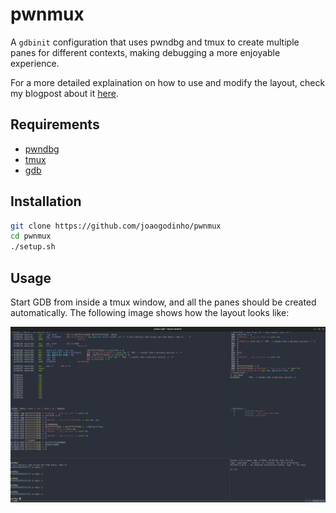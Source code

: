 # pwnmux

A `gdbinit` configuration that uses pwndbg and tmux to create multiple panes for different contexts, making debugging a more enjoyable experience.

For a more detailed explaination on how to use and modify the layout, check my blogpost about it [here](https://blog.jcfg.re/posts/pwndbg-tmux/).

## Requirements

- [pwndbg](https://github.com/pwndbg/pwndbg)
- [tmux](https://github.com/tmux/tmux)
- [gdb](https://sourceware.org/gdb/)

## Installation

```bash
git clone https://github.com/joaogodinho/pwnmux
cd pwnmux
./setup.sh
```

## Usage

Start GDB from inside a tmux window, and all the panes should be created automatically.
The following image shows how the layout looks like:

![Screenshot of the pwnmux layout.](/images/layout.png)

